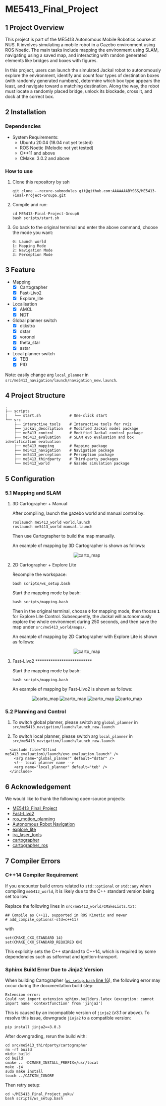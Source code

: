 # ME5413_Final_Project

## 1 Project Overview

This project is part of the ME5413 Autonomous Mobile Robotics course at NUS. It involves simulating a mobile robot in a Gazebo environment using ROS Noetic. The main tasks include mapping the environment using SLAM, navigating using a saved map, and interacting with randon generated elements like bridges and boxes with figures.

In this project, users can launch the simulated Jackal robot to autonomously explore the environment, identify and count four types of destination boxes (with randomly generated numbers), determine which box type appears the least, and navigate toward a matching destination. Along the way, the robot must locate a randomly placed bridge, unlock its blockade, cross it, and dock at the correct box.

## 2 Installation

### Dependencies

 - System Requirements:
   - Ubuntu 20.04 (18.04 not yet tested)
   - ROS Noetic (Melodic not yet tested)
   - C++11 and above
   - CMake: 3.0.2 and above

### How to use

1. Clone this repository by ssh

    ```shell
    git clone --recure-submodules git@github.com:AAAAAAABYSSS/ME5413-Final-Project-Group6.git
    ```

2. Compile and run:

    ```shell
    cd ME5413-Final-Project-Group6
    bash scripts/start.sh
    ```

3. Go back to the original terminal and enter the above command, choose the mode you want:

    ```shell
    0: Launch world
    1: Mapping Mode
    2: Navigation Mode
    3: Perception Mode
    ```

## 3 Feature

- Mapping 
    - [x] Cartographer
    - [x] Fast-Livo2
    - [x] Explore_lite
- Localisation
    - [x] AMCL
    - [x] NDT
- Global planner switch
    - [x] dijkstra
    - [x] dstar
    - [x] voronoi
    - [x] theta_star
    - [x] astar  
- Local planner switch
    - [x] TEB
    - [x] PID

Note: easily change arg `local_planner` in `src/me5413_navigation/launch/navigation_new.launch`.

## 4 Project Structure

```shell
.
├── scripts
|   └── start.sh             # One-click start
└── src
    ├── interactive_tools    # Interactive tools for rviz
    ├── jackal_description   # Modified Jackal model package
    ├── me5413_control       # Modified Jackal control package
    ├── me5413_evaluation    # SLAM evo evaluation and box identification evaluation
    ├── me5413_mapping       # Mapping package
    ├── me5413_navigation    # Navigation package
    ├── me5413_perception    # Perception package
    ├── me5413_thirdparty    # Third-party packages
    └── me5413_world         # Gazebo simulation package
```

## 5 Configuration

### 5.1 Mapping and SLAM

1. 3D Cartographer + Manual

    After compiling, launch the gazebo world and manual control by:
    ```shell
    roslaunch me5413_world world.launch
    roslaunch me5413_world manual.launch
    ```
    Then use Cartographer to build the map manually. 

    An example of mapping by 3D Cartographer is shown as follows:
    <p align="center">
      <img src="./src/me5413_world/maps/nav.png" alt="carto_map">
    </p>

2. 2D Cartographer + Explore Lite

    Recompile the workspace:
    ```shell
    bash scripts/ws_setup.bash
    ```
    Start the mapping mode by bash:
    ```shell
    bash scripts/mapping.bash
    ```

    Then in the original terminal, choose __`0`__ for mapping mode, then thoose __`1`__ for Explore Lite Control. Subsequently, the Jackal will autonomously explore the whole environment during 250 seconds, and then save the map under `src/me5413_world/maps/`.

    An example of mapping by 2D Cartographer with Explore Lite is shown as follows:
    <p align="center">
      <img src="./src/me5413_world/maps/carto_w_el_map.png" alt="carto_map">
    </p>

3. Fast-Livo2 **************************
    
    Start the mapping mode by bash:
    ```shell
    bash scripts/mapping.bash
    ```

    An example of mapping by Fast-Livo2 is shown as follows:
    <p align="center">
      <img src="./docs/fast_livo2_pv.png" alt="carto_map">
      <img src="./docs/fast_livo2_topv.png" alt="carto_map">
      <img src="./docs/fast_livo2_pv1.png" alt="carto_map">
      <img src="./docs/fast_livo2_topv1.png" alt="carto_map">
    </p>


### 5.2 Planning and Control

1. To switch global planner, please switch arg `global_planner` in `src/me5413_navigation/launch/launch_new.launch`

2. To switch local planner, please switch arg `local_planner` in `src/me5413_navigation/launch/launch_new.launch`

```
  <include file="$(find me5413_evaluation)/launch/evo_evaluation.launch" />
    <arg name="global_planner" default="dstar" />
    <!-- local planner name -->
    <arg name="local_planner" default="teb" />
  </include>
```

## 6 Acknowledgement

We would like to thank the following open-source projects:

- [ME5413_Final_Project](https://github.com/NUS-Advanced-Robotics-Centre/ME5413_Final_Project)
- [Fast-Livo2](https://github.com/hku-mars/FAST-LIVO2)
- [ros_motion_planning](https://github.com/ai-winter/ros_motion_planning)
- [Autonomous Robot Navigation](https://github.com/brian00715/Autonomous-Robot-Navigation)
- [explore_lite](https://github.com/hrnr/m-explore.git)
- [ira_laser_tools](https://github.com/iralabdisco/ira_laser_tools.git)
- [cartographer](https://github.com/cartographer-project/cartographer.git)
- [cartographer_ros](https://github.com/cartographer-project/cartographer_ros.git)

## 7 Compiler Errors

### C++14 Compiler Requirement
If you encounter build errors related to `std::optional` or `std::any` when compiling `me5413_world`, it is likely due to the C++ standard version being set too low.

Replace the following lines in `src/me5413_world/CMakeLists.txt`:
```
## Compile as C++11, supported in ROS Kinetic and newer
# add_compile_options(-std=c++11)
```
with
```
set(CMAKE_CXX_STANDARD 14)
set(CMAKE_CXX_STANDARD_REQUIRED ON)
```

This explicitly sets the C++ standard to C++14, which is required by some dependencies such as sdformat and ignition-transport.

### Sphinx Build Error Due to Jinja2 Version

When building Cartographer ([`ws_setup.bash` line 16](./scripts/ws_setup.bash)), the following error may occur during the documentation build step:
```shell
Extension error:
Could not import extension sphinx.builders.latex (exception: cannot import name 'contextfunction' from 'jinja2')
```
This is caused by an incompatible version of `jinja2` (v3.1 or above). To resolve this issue, downgrade `jinja2` to a compatible version:
```shell
pip install jinja2==3.0.3
```
After downgrading, rerun the build with:
```shell
cd src/me5413_thirdparty/cartographer
rm -rf build
mkdir build
cd build
cmake .. -DCMAKE_INSTALL_PREFIX=/usr/local
make -j4
sudo make install
touch ../CATKIN_IGNORE
```
Then retry setup:
```shell
cd ~/ME5413_Final_Project_yuku/
bash scripts/ws_setup.bash
```

<!-- ## 4 One more thing

If you have any question, please contact Yvelle@Github. -->